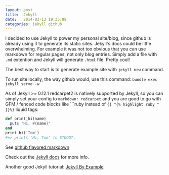```yaml
---
layout: post
title:  Jekyll
date:   2014-03-13 19:35:08
categories: jekyll github
---
```


I decided to use Jekyll to power my personal site/blog, since github is already using it to generate its static sites.
Jekyll's docs could be little overwhelming. For example it was not too obvious that you can use markdown for regular pages, 
not only blog entries. Simply add a file with  `.md` extention and Jekyll will generate `.html` file. Pretty cool!

The best way to start is to generate example site with `jekyll new` command.

To run site locally, the way github would, use this command: `bundle exec jekyll serve -w`

As of Jekyll >= 0.12.1 redcarpet2 is natively supported by Jekyll, so you can simply set your config to 
`markdown: redcarpet` and you are good to go with GFM / fenced  code blocks like 
\`\`\`ruby 
instead of `{{ "{% highlight ruby " }}%}` liquid tags:

```ruby
def print_hi(name)
  puts "Hi, #{name}"
end
print_hi('Tom')
#=> prints 'Hi, Tom' to STDOUT.
```

See [github flavored markdown](https://help.github.com/articles/github-flavored-markdown)

Check out the [Jekyll docs][jekyll] for more info. 

Another good Jekyll tutorial: [Jekyll By Example](https://www.andrewmunsell.com/tutorials/jekyll-by-example)

[jekyll]:    http://jekyllrb.com
